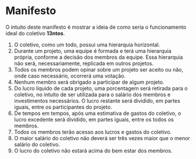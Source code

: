   # Manifesto

  O intuito deste manifesto é mostrar a ideia de como seria o funcionamento ideal do coletivo **13ntos**.

  1. O coletivo, como um todo, possui uma hierarquia horizontal.
  2. Durante um projeto, uma equipe é formada e terá uma hierarquia própria, conforme a decisão dos membros da equipe. Essa hierarquia não será, necessariamente, replicada em outros projetos.
  3. Todos os membros podem opinar sobre um projeto ser aceito ou não, onde caso necessário, ocorrerá uma votação.
  4. Nenhum membro será obrigado a participar de algum projeto.
  5. Do lucro líquido de cada projeto, uma porcentagem será retirada para o coletivo, no intuíto de ser utilizada para o salário dos membros e investimentos necessários. O lucro restante será dividido, em partes iguais, entre os participantes do projeto.
  6. De tempos em tempos, após uma estimativa de gastos do coletivo, o lucro excedente será dividido, em partes iguais, entre os todos os membros.
  7. Todos os membros terão acesso aos lucros e gastos do coletivo.
  8. O maior salário do coletivo não deverá ser três vezes maior que o menor salário do coletivo.
  9. O lucro do coletivo não estará acima do bem estar dos membros.